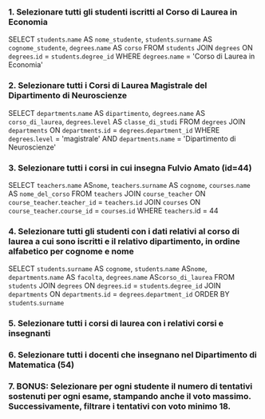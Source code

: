 ### 1. Selezionare tutti gli studenti iscritti al Corso di Laurea in Economia

SELECT `students`.`name` AS `nome_studente`, `students`.`surname` AS `cognome_studente`, `degrees`.`name` AS `corso`
FROM `students`
JOIN `degrees`
ON `degrees`.`id` = `students`.`degree_id`
WHERE `degrees`.`name` = 'Corso di Laurea in Economia'

### 2. Selezionare tutti i Corsi di Laurea Magistrale del Dipartimento di Neuroscienze

SELECT `departments`.`name` AS `dipartimento`, `degrees`.`name` AS `corso_di_laurea`, `degrees`.`level` AS `classe_di_studi`
FROM `degrees`
JOIN `departments`
ON `departments`.`id` = `degrees`.`department_id`
WHERE `degrees`.`level` = 'magistrale' AND `departments`.`name` = 'Dipartimento di Neuroscienze'

### 3. Selezionare tutti i corsi in cui insegna Fulvio Amato (id=44)

SELECT `teachers`.`name` AS`nome`, `teachers`.`surname` AS `cognome`, `courses`.`name` AS `nome_del_corso`
FROM `teachers`
JOIN `course_teacher`
ON `course_teacher`.`teacher_id` = `teachers`.`id`
JOIN `courses`
ON `course_teacher`.`course_id` = `courses`.`id`
WHERE `teachers`.id = 44

### 4. Selezionare tutti gli studenti con i dati relativi al corso di laurea a cui sono iscritti e il relativo dipartimento, in ordine alfabetico per cognome e nome

SELECT `students`.`surname` AS `cognome`, `students`.`name` AS`nome`, `departments`.`name` AS `facolta`, `degrees`.`name` AS`corso_di_laurea`
FROM `students`
JOIN `degrees`
ON `degrees`.`id` = `students`.`degree_id`
JOIN `departments`
ON `departments`.`id` = `degrees`.`department_id`
ORDER BY `students`.`surname`

### 5. Selezionare tutti i corsi di laurea con i relativi corsi e insegnanti

### 6. Selezionare tutti i docenti che insegnano nel Dipartimento di Matematica (54)

### 7. BONUS: Selezionare per ogni studente il numero di tentativi sostenuti per ogni esame, stampando anche il voto massimo. Successivamente, filtrare i tentativi con voto minimo 18.
